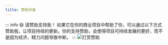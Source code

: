 ```yaml
---
title: 赞助作者
---
```

::: info 😄 请赞助支持我！
如果它在你的商业项目中帮助了你，可以通过以下方式赞助我，让项目持续的更新。你的支持赞助，会使得项目可持续发展的更好，而不是因为经济，精力问题导致中断。
:::
![打赏赞助](https://img.viptv.work/viptv/support.jpg)